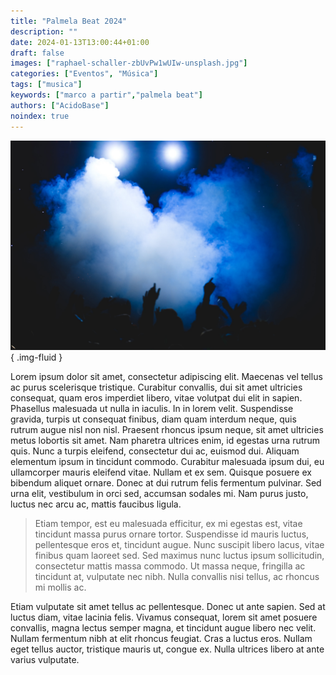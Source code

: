 ```yaml
---
title: "Palmela Beat 2024"
description: ""
date: 2024-01-13T13:00:44+01:00
draft: false
images: ["raphael-schaller-zbUvPw1wUIw-unsplash.jpg"]
categories: ["Eventos", "Música"]
tags: ["musica"]
keywords: ["marco a partir","palmela beat"]
authors: ["AcidoBase"]
noindex: true
---
```


![Bootstrap 5 2 0 Beta](raphael-schaller-zbUvPw1wUIw-unsplash.jpg)
{ .img-fluid }



Lorem ipsum dolor sit amet, consectetur adipiscing elit. Maecenas vel tellus ac purus scelerisque tristique. Curabitur convallis, dui sit amet ultricies consequat, quam eros imperdiet libero, vitae volutpat dui elit in sapien. Phasellus malesuada ut nulla in iaculis. In in lorem velit. Suspendisse gravida, turpis ut consequat finibus, diam quam interdum neque, quis rutrum augue nisl non nisl. Praesent rhoncus ipsum neque, sit amet ultricies metus lobortis sit amet. Nam pharetra ultrices enim, id egestas urna rutrum quis. Nunc a turpis eleifend, consectetur dui ac, euismod dui. Aliquam elementum ipsum in tincidunt commodo. Curabitur malesuada ipsum dui, eu ullamcorper mauris eleifend vitae. Nullam et ex sem. Quisque posuere ex bibendum aliquet ornare. Donec at dui rutrum felis fermentum pulvinar. Sed urna elit, vestibulum in orci sed, accumsan sodales mi. Nam purus justo, luctus nec arcu ac, mattis faucibus ligula.

> Etiam tempor, est eu malesuada efficitur, ex mi egestas est, vitae tincidunt massa purus ornare tortor. Suspendisse id mauris luctus, pellentesque eros et, tincidunt augue. Nunc suscipit libero lacus, vitae finibus quam laoreet sed. Sed maximus nunc luctus ipsum sollicitudin, consectetur mattis massa commodo. Ut massa neque, fringilla ac tincidunt at, vulputate nec nibh. Nulla convallis nisi tellus, ac rhoncus mi mollis ac. 

Etiam vulputate sit amet tellus ac pellentesque. Donec ut ante sapien. Sed at luctus diam, vitae lacinia felis. Vivamus consequat, lorem sit amet posuere convallis, magna lectus semper magna, et tincidunt augue libero nec velit. Nullam fermentum nibh at elit rhoncus feugiat. Cras a luctus eros. Nullam eget tellus auctor, tristique mauris ut, congue ex. Nulla ultrices libero at ante varius vulputate. 
